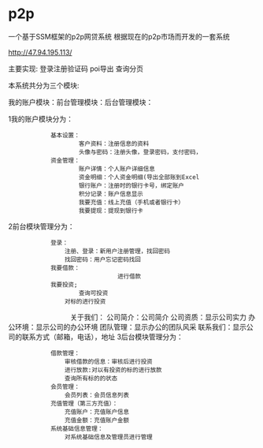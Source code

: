 # p2p
一个基于SSM框架的p2p网贷系统
根据现在的p2p市场而开发的一套系统

http://47.94.195.113/

主要实现:
登录注册验证码
poi导出
查询分页

本系统共分为三个模块:

我的账户模块：前台管理模块：后台管理模块：

1我的账户模块分为：

				基本设置：
						客户资料：注册信息的资料
						头像与密码：注册头像，登录密码，支付密码，								
				资金管理：
						账户详情：个人账户详细信息
						资金明细：个人资金明细(导出全部账到Excel
						银行账户：注册时的银行卡号，绑定账户
						积分记录：账户信息显示
						我要充值：线上充值（手机或者银行卡）
						我要提现：提现到银行卡
2前台模块管理分为：

				登录：
					注册、登录：新用户注册管理，找回密码
					找回密码：用户忘记密码找回
				我要借款：
	                               进行借款					
				我要投资;
				        查询可投资
					对标的进行投资
                                 关于我们：
					公司简介：公司简介
					公司资质：显示公司实力
					办公环境：显示公司的办公环境
					团队管理：显示办公的团队风采
					联系我们：显示公司的联系方式（邮箱，电话），地址
3后台模块管理分为：

				
				借款管理：
					审核借款的信息：审核后进行投资
					进行放款:对以有投资的标的进行放款
					查询所有标的的状态
				会员管理：
					会员列表：会员信息列表
				充值管理（第三方充值）：
					充值账户：充值账户信息
					充值金额：充值账户金额
				系统基础信息管理：
					对系统基础信息及管理员进行管理






